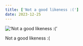 ```yaml
---
title: ['Not a good likeness :(']
date: 2023-12-25
---
```


![‘Not a good likeness :(’](/231225_not-a-good_counter.jpg)

Not a good likeness :(
